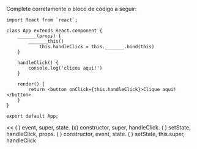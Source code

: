 >>
Complete corretamente o bloco de código a seguir:
```
import React from `react`;

class App extends React.component {
    _______(props) {
        _______this()
            this.handleClick = this._______.bind(this)
    }

    handleClick() {
        console.log('clicou aqui!')
    }

    render() {
        return <button onClick={this.handleClick}>Clique aqui!</button>
    }
}

export default App;
```
<<
( ) event, super, state.
(x) constructor, super, handleClick.
( ) setState, handleClick, props.
( ) constructor, event, state.
( ) setState, this.super, handleClick